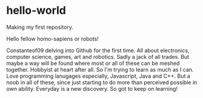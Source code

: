 # hello-world
Making my first repository. 

Hello fellow homo-sapiens or robots!

Constanteof09 delving into Github for the first time. All about electronics, computer science, games, art and robotics.
Sadly a jack of all trades. But maybe a way will be found where most or all of these can be meshed together. 
Hobbyist at heart after all. So I'm trying to learn as much as I can. 
Love programming lanugages especially, Javascript, Java and C++.
But a noob in all of these, since just starting to do more than perceived possible in own ability.
Everyday is a new discovery. So got to keep on learning!
